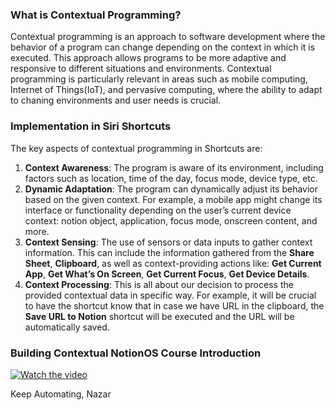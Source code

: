 ### What is Contextual Programming?
Contextual programming is an approach to software development where the behavior of a program can change depending on the context in which it is executed. This approach allows programs to be more adaptive and responsive to different situations and environments.
Contextual programming is particularly relevant in areas such as mobile computing, Internet of Things(IoT), and pervasive computing, where the ability to adapt to chaning environments and user needs is crucial.
### Implementation in Siri Shortcuts
The key aspects of contextual programming in Shortcuts are:
1. **Context Awareness**: The program is aware of its environment, including factors such as location, time of the day, focus mode, device type, etc.
2. **Dynamic Adaptation**: The program can dynamically adjust its behavior based on the given context. For example, a mobile app might change its interface or functionality depending on the user’s current device context: notion object, application, focus mode, onscreen content, and more.
3. **Context Sensing**: The use of sensors or data inputs to gather context information. This can include the information gathered from the **Share Sheet**, **Clipboard**, as well as context-providing actions like: **Get Current App**, **Get What’s On Screen**, **Get Current Focus**, **Get Device Details**.
4. **Context Processing**: This is all about our decision to process the provided contextual data in specific way. For example, it will be crucial to have the shortcut know that in case we have URL in the clipboard, the **Save URL to Notion** shortcut will be executed and the URL will be automatically saved.
### Building Contextual NotionOS Course Introduction
[![Watch the video]()](https://youtu.be/T6Sbq2173rk?si=DXX8nazmKKIqMfc7)

Keep Automating,
Nazar